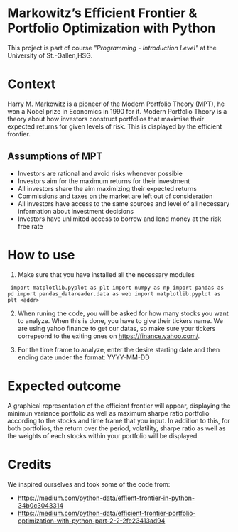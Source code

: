 # Markowitz’s Efficient Frontier & Portfolio Optimization with Python

This project is part of course *"Programming - Introduction Level"* at the University of St.-Gallen,HSG.

# Context 
Harry M. Markowitz is a pioneer of the Modern Portfolio Theory (MPT), he won a Nobel prize in Economics in 1990 for it.
Modern Portfolio Theory is a theory about how investors construct portfolios that maximise their expected returns for given levels of risk. This is displayed by the efficient frontier.

## Assumptions of MPT
- Investors are rational and avoid risks whenever possible
- Investors aim for the maximum returns for their investment
- All investors share the aim maximizing their expected returns
- Commissions and taxes on the market are left out of consideration
- All investors have access to the same sources and level of all necessary information about investment decisions
- Investors have unlimited access to borrow and lend money at the risk free rate


# How to use
1. Make sure that you have installed all the necessary modules

<addr>` import matplotlib.pyplot as plt
import numpy as np
import pandas as pd
import pandas_datareader.data as web
import matplotlib.pyplot as plt <addr>`
  

2. When runing the code, you will be asked for how many stocks you want to analyze. When this is done, you have to give their tickers name. We are using yahoo finance to get our datas, so make sure your tickers correpsond to the exiting ones on https://finance.yahoo.com/.

3. For the time frame to analyze, enter the desire starting date and then ending date under the format: YYYY-MM-DD

# Expected outcome

A graphical representation of the efficient frontier will appear, displaying the minimun variance portfolio as well as maximum sharpe ratio portfolio according to the stocks and time frame that you input.
In addition to this, for both portfolios, the return over the period, volatility, sharpe ratio as well as the weights of each stocks within your portfolio will be displayed.



# Credits

We inspired ourselves and took some of the code from:

- https://medium.com/python-data/effient-frontier-in-python-34b0c3043314
- https://medium.com/python-data/efficient-frontier-portfolio-optimization-with-python-part-2-2-2fe23413ad94
